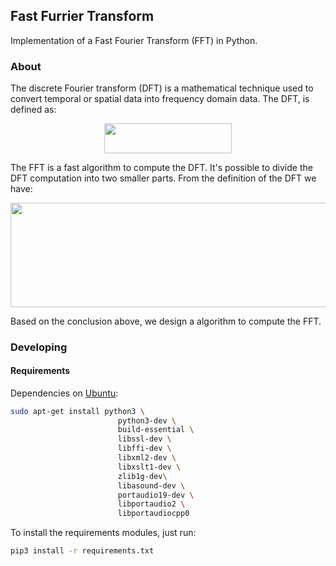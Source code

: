 ## Fast Furrier Transform

Implementation of a Fast Fourier Transform (FFT) in Python. 

### About 

The discrete Fourier transform (DFT) is a mathematical technique used to convert temporal or spatial data into frequency domain data. The DFT, is defined as:

<p align="center"><img src="/tex/b20654e3152b7d6cbc788a0bafeb6dea.svg?invert_in_darkmode&sanitize=true" align=middle width=203.45375819999998pt height=47.60747145pt/></p>
The FFT is a fast algorithm to compute the DFT. It's possible to divide the DFT computation into two smaller parts. From the definition of the DFT we have:
<p align="center"><img src="/tex/1090afb9ddf7d3e7ff1711af98a25e6b.svg?invert_in_darkmode&sanitize=true" align=middle width=585.9109476pt height=166.91377889999998pt/></p>

Based on the conclusion above, we design a algorithm to compute the FFT.


### Developing

#### Requirements

Dependencies on [Ubuntu](https://ubuntu.com/):
```bash
sudo apt-get install python3 \
                        python3-dev \
                        build-essential \
                        libssl-dev \
                        libffi-dev \
                        libxml2-dev \
                        libxslt1-dev \
                        zlib1g-dev\
                        libasound-dev \
                        portaudio19-dev \
                        libportaudio2 \
                        libportaudiocpp0

``` 
To install the requirements modules, just run:
```bash
pip3 install -r requirements.txt
``` 


